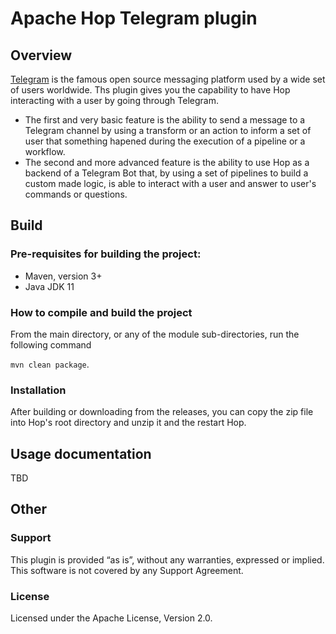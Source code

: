 # Apache Hop Telegram plugin

## Overview

[Telegram](https://telegram.org/) is the famous open source messaging platform used by a wide set of users worldwide. Ths plugin gives you the capability to have Hop interacting with a user by going through Telegram. 

* The first and very basic feature is the ability to send a message to a Telegram channel by using a transform or an action to inform a set of user that something hapened during the execution of a pipeline or a workflow.
* The second and more advanced feature is the ability to use Hop as a backend of a Telegram Bot that, by using a set of pipelines to build a custom made logic, is able to interact with a user and answer to user's commands or questions.  

## Build

### Pre-requisites for building the project:
* Maven, version 3+
* Java JDK 11

### How to compile and build the project
From the main directory, or any of the module sub-directories, run the following command

`mvn clean package`.

### Installation

After building or downloading from the releases, you can copy the zip file into Hop's root directory and unzip it and the restart Hop.

## Usage documentation
TBD

## Other
### Support
This plugin is provided “as is”, without any warranties, expressed or implied. This software is not covered by any Support Agreement.

### License
Licensed under the Apache License, Version 2.0.